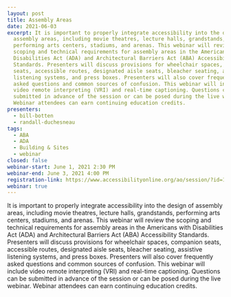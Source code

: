 ```yaml
---
layout: post
title: Assembly Areas
date: 2021-06-03
excerpt: It is important to properly integrate accessibility into the design of
  assembly areas, including movie theatres, lecture halls, grandstands,
  performing arts centers, stadiums, and arenas. This webinar will review the
  scoping and technical requirements for assembly areas in the Americans with
  Disabilities Act (ADA) and Architectural Barriers Act (ABA) Accessibility
  Standards. Presenters will discuss provisions for wheelchair spaces, companion
  seats, accessible routes, designated aisle seats, bleacher seating, assistive
  listening systems, and press boxes. Presenters will also cover frequently
  asked questions and common sources of confusion. This webinar will include
  video remote interpreting (VRI) and real-time captioning. Questions can be
  submitted in advance of the session or can be posed during the live webinar.
  Webinar attendees can earn continuing education credits.
presenters:
  - bill-botten
  - randall-duchesneau
tags:
  - ABA
  - ADA
  - Building & Sites
  - webinar
closed: false
webinar-start: June 1, 2021 2:30 PM
webinar-end: June 3, 2021 4:00 PM
registration-link: https://www.accessibilityonline.org/ao/session/?id=110932
webinar: true
---
```

It is important to properly integrate accessibility into the design of assembly areas, including movie theatres, lecture halls, grandstands, performing arts centers, stadiums, and arenas. This webinar will review the scoping and technical requirements for assembly areas in the Americans with Disabilities Act (ADA) and Architectural Barriers Act (ABA) Accessibility Standards. Presenters will discuss provisions for wheelchair spaces, companion seats, accessible routes, designated aisle seats, bleacher seating, assistive listening systems, and press boxes. Presenters will also cover frequently asked questions and common sources of confusion. This webinar will include video remote interpreting (VRI) and real-time captioning. Questions can be submitted in advance of the session or can be posed during the live webinar. Webinar attendees can earn continuing education credits.
